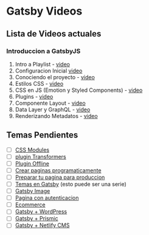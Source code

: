 # Gatsby Videos

## Lista de Videos actuales

### Introduccion a GatsbyJS

1. Intro a Playlist - [video](https://www.youtube.com/watch?v=iLdNZPpO-pA)
2. Configuracion Inicial [video](https://www.youtube.com/watch?v=zV2J1esiQM8)
3. Conociendo el proyecto - [video](https://www.youtube.com/watch?v=HWoyeNOzpR0)
4. Estilos CSS - [video](https://www.youtube.com/watch?v=r7kerB5QHbk)
5. CSS en JS (Emotion y Styled Components) - [video](https://www.youtube.com/watch?v=wLtf2hlcEro)
6. Plugins - [video](https://www.youtube.com/watch?v=a0j6QIsqARg)
7. Componente Layout - [video](https://www.youtube.com/watch?v=GjWKgpC2aI4)
8. Data Layer y GraphQL - [video](https://www.youtube.com/watch?v=lphHMldPWl4)
9. Renderizando Metadatos - [video](https://www.youtube.com/watch?v=FKAlk9ukqY4)

## Temas Pendientes

- [ ] [CSS Modules](https://www.gatsbyjs.org/tutorial/part-two/#css-modules)
- [ ] [plugin Transformers](https://www.gatsbyjs.org/tutorial/part-six/)
- [ ] [Plugin Offline](https://www.gatsbyjs.org/docs/resource-handling-and-service-workers/#offline-plugin-gatsby-plugin-offline)
- [ ] [Crear paginas programaticamente](https://www.gatsbyjs.org/tutorial/part-seven/)
- [ ] [Preparar tu pagina para produccion](https://www.gatsbyjs.org/tutorial/part-eight/)
- [ ] [Temas en Gatsby](https://www.gatsbyjs.org/tutorial/theme-tutorials/) (esto puede ser una serie)
- [ ] [Gatsby Image](https://www.gatsbyjs.org/tutorial/gatsby-image-tutorial/)
- [ ] [Pagina con autenticacion](https://www.gatsbyjs.org/tutorial/authentication-tutorial/)
- [ ] [Ecommerce](https://www.gatsbyjs.org/tutorial/ecommerce-tutorial/)
- [ ] [Gatsby + WordPress](https://www.gatsbyjs.org/tutorial/wordpress-source-plugin-tutorial/)
- [ ] [Gatsby + Prismic](https://www.gatsbyjs.org/tutorial/prismic-source-graphql-tutorial/)
- [ ] [Gatsby + Netlify CMS](https://www.gatsbyjs.org/tutorial/blog-netlify-cms-tutorial/)
